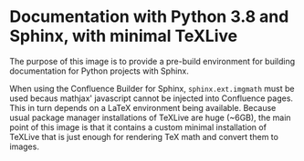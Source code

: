# Documentation with Python 3.8 and Sphinx, with minimal TeXLive

The purpose of this image is to provide a pre-build environment for building documentation for Python projects with Sphinx.

When using the Confluence Builder for Sphinx, `sphinx.ext.imgmath` must be used becaus mathjax' javascript cannot be injected into Confluence pages. This in turn depends on a LaTeX environment being available. Because usual package manager installations of TeXLive are huge (~6GB), the main point of this image is that it contains a custom minimal installation of TeXLive that is just enough for rendering TeX math and convert them to images.

